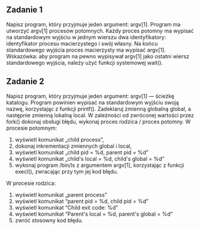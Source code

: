 ## Zadanie 1
Napisz program, który przyjmuje jeden argument: argv[1]. Program ma utworzyć argv[1] procesów potomnych. Każdy proces potomny ma wypisać na standardowym wyjściu w jednym wierszu dwa identyfikatory: identyfikator procesu macierzystego i swój własny. Na końcu standardowego wyjścia proces macierzysty ma wypisać argv[1]. Wskazówka: aby program na pewno wypisywał argv[1] jako ostatni wiersz standardowego wyjścia, należy użyć funkcji systemowej wait().


## Zadanie 2
Napisz program, który przyjmuje jeden argument: argv[1] — ścieżkę katalogu. Program powinien wypisać na standardowym wyjściu swoją nazwę, korzystając z funkcji printf(). Zadeklaruj zmienną globalną global, a następnie zmienną lokalną local. W zależności od zwróconej wartości przez fork() dokonaj obsługi błędu, wykonaj proces rodzica / proces potomny. W procesie potomnym:
1. wyświetl komunikat „child process”,
2. dokonaj inkrementacji zmiennych global i local,
3. wyświetl komunikat „child pid = %d, parent pid = %d”
4. wyświetl komunikat „child's local = %d, child's global = %d”
5. wykonaj program /bin/ls z argumentem argv[1], korzystając z funkcji execl(), zwracając przy tym jej kod błędu.

W procesie rodzica:
1. wyświetl komunikat „parent process”
2. wyświetl komunikat “parent pid = %d, child pid = %d”
3. wyświetl komunikat “Child exit code: %d”
4. wyświetl komunikat “Parent's local = %d, parent's global = %d”
5. zwróć stosowny kod błędu.